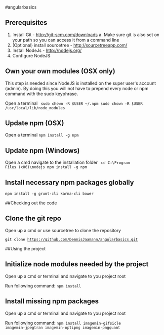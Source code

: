 #angularbasics


## Prerequisites
1. Install Git - http://git-scm.com/downloads
    a. Make sure git is also set on your path so you can access it from a command line
2. (Optional) install sourcetree - http://sourcetreeapp.com/
3. Install NodeJs - http://nodejs.org/
4. Configure NodeJS

Own your own modules (OSX only)
-------------------------------
This step is needed since NodeJS is installed on the super user's account (admin).
By doing this you will not have to prepend every node or npm command with the sudo keyphrase.

Open a terminal
<code>
sudo chown -R $USER ~/.npm
sudo chown -R $USER /usr/local/lib/node_modules
</code>

Update npm (OSX)
----------------
Open a terminal
<code>npm install -g npm</code>

Update npm (Windows)
--------------------
Open a cmd
navigate to the installation folder
<code>
cd C:\Program Files (x86)\nodejs
npm install -g npm
</code>

Install necessary npm packages globally
---------------------------------------
<code>npm install -g grunt-cli karma-cli bower</code>

##Checking out the code

Clone the git repo
------------------
Open up a cmd or use sourcetree to clone the repository

<code>git clone https://github.com/DennisJaamann/angularbasics.git</code>

##Using the project

Initialize node modules needed by the project
---------------------------------------------
Open up a cmd or terminal and navigate to you project root

Run following command:
<code>npm install</code>

Install missing npm packages
----------------------------
Open up a cmd or terminal and navigate to you project root

Run following command:
<code>npm install imagemin-gifsicle imagemin-jpegtran imagemin-optipng imagemin-pngquant</code>

